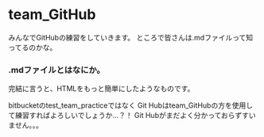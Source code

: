 # team_GitHub
みんなでGitHubの練習をしていきます。
ところで皆さんは.mdファイルって知ってるのかな。

### .mdファイルとはなにか。
完結に言うと、HTMLをもっと簡単にしたようなものです。

bitbucketのtest_team_practiceではなく
Git Hubはteam_GitHubの方を使用して練習すればよろしいでしょうか…？！
Git Hubがまだよく分かっておらずすいません。。。
